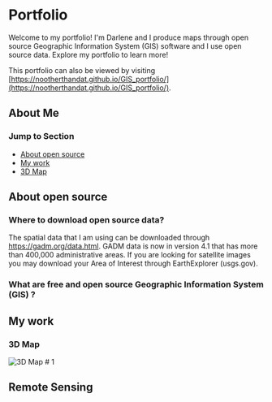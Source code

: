 # Portfolio
Welcome to my portfolio! I'm Darlene and I produce maps through open source Geographic Information System (GIS) software and I use open source data. Explore my portfolio to learn more!

This portfolio can also be viewed by visiting [https://nootherthandat.github.io/GIS_portfolio/](https://nootherthandat.github.io/GIS_portfolio/). 


## About Me


### Jump to Section
- [About open source](#about-open-source) 
- [My work](#my-work)
- [3D Map](#3d-map)


## About open source

### Where to download open source data?
The spatial data that I am using can be downloaded through https://gadm.org/data.html. GADM data is now in version 4.1 that has more than 400,000 administrative areas. If you are looking for satellite images you may download your Area of Interest through EarthExplorer (usgs.gov).

### What are free and open source Geographic Information System (GIS) ?


## My work

### 3D Map
![3D Map # 1](https://github.com/nootherthandat/nootherthandat/assets/127082034/ea578e7f-ea13-4db7-9bba-60452dadcff0)



## Remote Sensing


<!---
nootherthandat/nootherthandat is a ✨ special ✨ repository because its `README.md` (this file) appears on your GitHub profile.
You can click the Preview link to take a look at your changes.
--->
